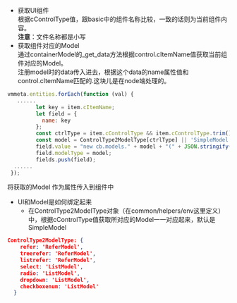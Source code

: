 - 获取UI组件
<br />根据cControlType值，跟basic中的组件名称比较，一致的话则为当前组件内容。
<br />**注意**：文件名称都是小写
- 获取组件对应的Model
<br />通过containerModel的_get_data方法根据control.cItemName值获取当前组件对应的Model。
<br />注册model时的data传入进去，根据这个data的name属性值和control.cItemName匹配的.这块儿是在node端处理的。

```javascript
vmmeta.entities.forEach(function (val) {
   ......
         let key = item.cItemName;
         let field = {
           name: key
         };
         const ctrlType = item.cControlType && item.cControlType.trim().toLocaleLowerCase();
         const model = ControlType2ModelType[ctrlType] || 'SimpleModel';
         field.value = "new cb.models." + model + "(" + JSON.stringify(item) + ")";
         field.modelType = model;
         fields.push(field);
  ......
 });
```

将获取的Model 作为属性传入到组件中

- UI和Model是如何绑定起来
  - 在ControlType2ModelType对象（在common/helpers/env这里定义）中，根据cControlType值获取所对应的Model一一对应起来，默认是SimpleModel
```json
ControlType2ModelType: {
    refer: 'ReferModel',
    treerefer: 'ReferModel',
    listrefer: 'ReferModel',
    select: 'ListModel',
    radio: 'ListModel',
    dropdown: 'ListModel',
    checkboxenum: 'ListModel'
  }
```